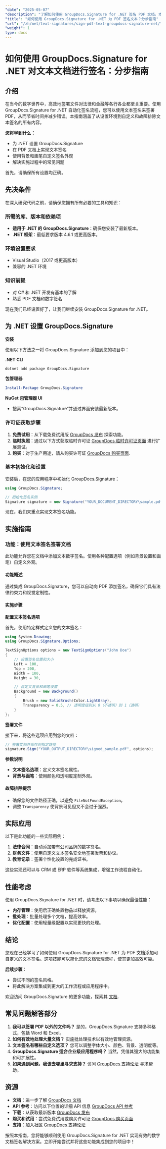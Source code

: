 ```yaml
---
"date": "2025-05-07"
"description": "了解如何使用 GroupDocs.Signature for .NET 签名 PDF 文档。本指南涵盖文本签名的实现、自定义选项以及故障排除技巧。"
"title": "如何使用 GroupDocs.Signature for .NET 为 PDF 签名文本？分步指南"
"url": "/zh/net/text-signatures/sign-pdf-text-groupdocs-signature-net/"
"weight": 1
type: docs
---
```

# 如何使用 GroupDocs.Signature for .NET 对文本文档进行签名：分步指南

## 介绍

在当今的数字世界中，高效地签署文件对法律和金融等各行各业都至关重要。使用 GroupDocs.Signature for .NET 自动化签名流程，您可以使用文本签名来签署 PDF，从而节省时间并减少错误。本指南涵盖了从设置环境到自定义和故障排除文本签名的所有内容。

**您将学到什么：**
- 为 .NET 设置 GroupDocs.Signature
- 在 PDF 文档上实现文本签名
- 使用背景和画笔自定义签名外观
- 解决实施过程中的常见问题

首先，请确保所有设置均正确。

## 先决条件

在深入研究代码之前，请确保您拥有所有必要的工具和知识：

### 所需的库、版本和依赖项
- **适用于 .NET 的 GroupDocs.Signature**：确保您安装了最新版本。
- **.NET 框架**：最低要求版本 4.6.1 或更高版本。

### 环境设置要求
- Visual Studio（2017 或更高版本）
- 兼容的 .NET 环境

### 知识前提
- 对 C# 和 .NET 开发有基本的了解
- 熟悉 PDF 文档和数字签名

现在我们已经设置好了，让我们继续安装 GroupDocs.Signature for .NET。

## 为 .NET 设置 GroupDocs.Signature

**安装**

使用以下方法之一将 GroupDocs.Signature 添加到您的项目中：

**.NET CLI**
```bash
dotnet add package GroupDocs.Signature
```

**包管理器**
```powershell
Install-Package GroupDocs.Signature
```

**NuGet 包管理器 UI**
- 搜索“GroupDocs.Signature”并通过界面安装最新版本。

### 许可证获取步骤

1. **免费试用**：从下载免费试用版 [GroupDocs 发布](https://releases.groupdocs.com/signature/net/) 探索功能。
2. **临时执照**：通过以下方式获取临时许可证 [GroupDocs 临时许可证页面](https://purchase.groupdocs.com/temporary-license/) 进行扩展测试。
3. **购买**：对于生产用途，请从购买许可证 [GroupDocs 购买页面](https://purchase。groupdocs.com/buy).

### 基本初始化和设置

安装后，在您的应用程序中初始化 GroupDocs.Signature：

```csharp
using GroupDocs.Signature;

// 初始化签名实例
Signature signature = new Signature("YOUR_DOCUMENT_DIRECTORY\sample.pdf");
```

现在，我们来重点实现文本签名功能。

## 实施指南

### 功能：使用文本签名签署文档

此功能允许您在文档中添加文本数字签名。使用各种配置选项（例如背景设置和画笔）自定义外观。

#### 功能概述

通过集成 GroupDocs.Signature，您可以自动向 PDF 添加签名，确保它们具有法律约束力和视觉定制性。

#### 实施步骤

**配置文本签名选项**

首先，使用特定样式定义您的文本签名：

```csharp
using System.Drawing;
using GroupDocs.Signature.Options;

TextSignOptions options = new TextSignOptions("John Doe")
{
    // 设置签名位置和大小
    Left = 100,
    Top = 200,
    Width = 100,
    Height = 30,

    // 自定义背景和画笔设置
    Background = new Background()
    {
        Brush = new SolidBrush(Color.LightGray),
        Transparency = 0.5, // 透明度级别从 0（不透明）到 1（透明）
    }
};
```

**签署文件**

接下来，将这些选项应用到您的文档：

```csharp
// 签署文档并保存到指定路径
signature.Sign("YOUR_OUTPUT_DIRECTORY\signed_sample.pdf", options);
```

**参数说明**
- **文本签名选项**：定义文本签名属性。
- **背景与画笔**：使用颜色和透明度定制外观。

#### 故障排除提示

- 确保您的文件路径正确，以避免 `FileNotFoundException`。
- 调整 `Transparency` 使背景可见但又不会过于强烈。

## 实际应用

以下是此功能的一些实际用例：

1. **法律合同**：自动添加带有公司品牌的数字签名。
2. **财务文件**：使用自定义文本签名安全地签署发票和协议。
3. **教育记录**：签署个性化设置的完成证书。

这些实现还可以与 CRM 或 ERP 软件等系统集成，增强工作流程自动化。

## 性能考虑

使用 GroupDocs.Signature for .NET 时，请考虑以下事项以确保最佳性能：

- **内存管理**：使用后正确处置物品以释放资源。
- **批处理**：批量处理多个文档，提高效率。
- **优化配置**：使用轻量级配置以实现更快的处理。

## 结论

您现在已经学习了如何使用 GroupDocs.Signature for .NET 为 PDF 文档添加可自定义的文本签名。这项技能可以简化您的文档管理流程，使其更加高效可靠。 

**后续步骤：**
- 尝试不同的签名风格。
- 将此解决方案集成到更大的工作流程或应用程序中。

欢迎访问 GroupDocs.Signature 的更多功能，探索其 [文档](https://docs。groupdocs.com/signature/net/).

## 常见问题解答部分

1. **我可以签署 PDF 以外的文件吗？**
   是的，GroupDocs.Signature 支持多种格式，包括 Word 和 Excel。
2. **如何有效地处理大量文档？**
   实施批处理技术以有效地管理资源。
3. **文本签名有哪些自定义选项？**
   您可以调整字体大小、颜色、背景、透明度等。
4. **GroupDocs.Signature 适合企业级应用程序吗？**
   当然，凭借其强大的功能集和可扩展性。
5. **如果遇到问题，我该去哪里寻求支持？**
   访问 [GroupDocs 支持论坛](https://forum.groupdocs.com/c/signature/) 寻求帮助。

## 资源

- **文档**：进一步了解 [GroupDocs 文档](https://docs.groupdocs.com/signature/net/)
- **API 参考**：访问以下位置的详细 API 信息 [GroupDocs API 参考](https://reference.groupdocs.com/signature/net/)
- **下载**：从获取最新版本 [GroupDocs 发布](https://releases.groupdocs.com/signature/net/)
- **购买和试用**：尝试免费试用或购买许可证 [GroupDocs 购买页面](https://purchase.groupdocs.com/buy)
- **支持**：加入社区 [GroupDocs 支持论坛](https://forum.groupdocs.com/c/signature/) 

按照本指南，您将能够顺利使用 GroupDocs.Signature for .NET 实现有效的数字文档签名解决方案。立即开始尝试并将这些功能集成到您的项目中！
